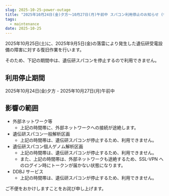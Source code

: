 ```yaml
---
slug: 2025-10-25-power-outage
title: "2025年10月24日(金)夕方～10月27日(月)午前中 スパコン利用停止のお知らせ (9月5日(金)の落雷による遺伝研設備の障害復旧作業に伴う一時停止)"
tags:
  - maintenance
date: 2025-10-25
---
```



2025年10月25日(土)に、2025年9月5日(金)の落雷により発生した遺伝研受電設備の障害に対する復旧作業を行います。

そのため、下記の期間中は、遺伝研スパコンを停止するので利用できません。
 

<!-- truncate -->

## 利用停止期間

2025年10月24日(金)夕方 - 2025年10月27日(月)午前中


## 影響の範囲

- 外部ネットワーク等
  - 上記の時間帯に、外部ネットワークへの接続が途絶します。
- 遺伝研スパコン一般解析区画
    - 上記の時間帯は、遺伝研スパコンが停止するため、利用できません。
- 遺伝研スパコン個人ゲノム解析区画
    - 上記の時間帯は、遺伝研スパコンが停止するため、利用できません。
    - また、上記の時間帯は、外部ネットワークも途絶するため、SSL-VPN へのログイン時にトークンが届かない状態になります。
- DDBJ サービス
    - 上記の時間帯は、遺伝研スパコンが停止するため、利用できません。

ご不便をおかけしますことをお詫び申し上げます。
